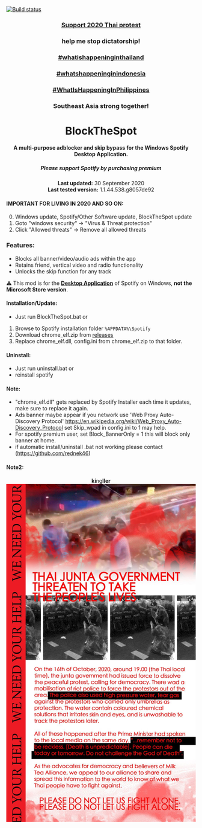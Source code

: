 [![Build status](https://ci.appveyor.com/api/projects/status/31l6ynm0a1fhr2vs/branch/master?svg=true)](https://ci.appveyor.com/project/mrpond/blockthespot/branch/master)

<center>
    <h3 align="center"><a href=https://en.wikipedia.org/wiki/2020_Thai_protests>Support 2020 Thai protest</a></h3>
    <h3 align="center">help me stop dictatorship!</h3>
    <h3 align="center"><a href="https://twitter.com/search?q=%23whatishappeninginthailand">#whatishappeninginthailand</a></h3>
    <h3 align="center"><a href="https://twitter.com/search?q=%23whatshappeninginindonesia">#whatshappeninginindonesia</a></h3>
    <h3 align="center"><a href="https://twitter.com/search?q=%23WhatIsHappeningInPhilippines">#WhatIsHappeningInPhilippines</a></h3>
    <h3 align="center">Southeast Asia strong together!</h3>
</center>

<center>
    <h1 align="center">BlockTheSpot</h1>
    <h4 align="center">A multi-purpose adblocker and skip bypass for the <strong>Windows</strong> Spotify Desktop Application.</h4>
    <h5 align="center">Please support Spotify by purchasing premium</h5>
    <p align="center">
        <strong>Last updated:</strong> 30 September 2020<br>
        <strong>Last tested version:</strong> 1.1.44.538.g8057de92
    </p> 
</center>

#### IMPORTANT FOR LIVING IN 2020 AND SO ON:
0. Windows update, Spotify/Other Software update, BlockTheSpot update
1. Goto "windows security" -> "Virus & Threat protection"
2. Click "Allowed threats" -> Remove all allowed threats

### Features:
* Blocks all banner/video/audio ads within the app
* Retains friend, vertical video and radio functionality
* Unlocks the skip function for any track

:warning: This mod is for the [**Desktop Application**](https://www.spotify.com/download/windows/) of Spotify on Windows, **not the Microsoft Store version**.

#### Installation/Update:
* Just run BlockTheSpot.bat
or
1. Browse to Spotify installation folder `%APPDATA%\Spotify`
2. Download chrome_elf.zip from [releases](https://github.com/mrpond/BlockTheSpot/releases)
3. Replace chrome_elf.dll, config.ini from chrome_elf.zip to that folder. 

#### Uninstall:
* Just run uninstall.bat
or
* reinstall spotify

#### Note:
* "chrome_elf.dll" gets replaced by Spotify Installer each time it updates, make sure to replace it again.
* Ads banner maybe appear if you network use 'Web Proxy Auto-Discovery Protocol'
https://en.wikipedia.org/wiki/Web_Proxy_Auto-Discovery_Protocol
set Skip_wpad in config.ini to 1 may help.
* For spotify premium user, set Block_BannerOnly = 1 this will block only banner at home.
* if automatic install/uninstall .bat not working please contact (https://github.com/rednek46)

#### Note2:
<center>
<b>ki</b>ng<b>ller<b/>
<img src="JUNTA.jpg">
</center>